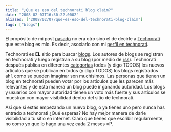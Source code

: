 ```yaml
---
title: "¿Que es eso del technorati blog claim?"
date: "2008-02-07T16:30:22.000Z"
aliases: ["2008/02/07/que-es-eso-del-technorati-blog-claim"]
tags: ["blogs"]
---
```


El propósito de mi post <a href="http://joaquin.axai.mx/es/2007/11/09/technorati-blog-claim">pasado</a> no era otro sino el de decirle a <a href="http://technorati.com/">Technorati</a> que este blog es mío. Es decir, asociarlo con mi <a href="http://technorati.com/claim/v9euh2cnzz" rel="me">perfil en technorati</a>.

Technorati es <strong>EL</strong> sitio para buscar <a href="http://es.wikipedia.org/wiki/Blog">blogs</a>. Los autores de blogs se registran en technorati y luego registran a su blog (por medio de <a href="http://es.wikipedia.org/wiki/Rss">rss</a>). Technorati después publica en diferentes <a href="http://technorati.com/technology/">categorías</a> todos (y digo TODOS) los nuevos artículos que se publican en todos (y digo TODOS) los blogs registrados ahí, como se pueden imaginar son muchísimos. Las personas que tienen un blog en technorati pueden votar por los artículos que les parecen más relevantes y de esta manera un blog puede ir ganando autoridad. Los blogs y usuarios con mayor autoridad tienen un voto más fuerte y sus artículos se muestran con mayor visibilidad dentro del sitio de technorati.

Así que si estás empezando un nuevo blog, o ya tienes uno pero nunca has entrado a technorati ¿Qué esperas? No hay mejor manera de darle visibilidad a tu sitio en internet. Claro que tienes que escribir regularmente, no como yo que lo hago una vez cada 2 meses =P.
